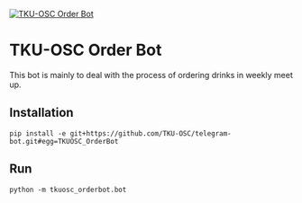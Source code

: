 [![TKU-OSC Order Bot](https://img.shields.io/badge/orderbot-TKU--OSC-blue.svg)](https://t.me/TKUOSC_OrderBot)
# TKU-OSC Order Bot
This bot is mainly to deal with the process of ordering drinks in weekly meet up.  

## Installation
    pip install -e git+https://github.com/TKU-OSC/telegram-bot.git#egg=TKUOSC_OrderBot
    
## Run
    python -m tkuosc_orderbot.bot
